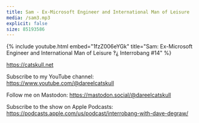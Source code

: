 ```yaml
---
title: Sam - Ex-Microsoft Engineer and International Man of Leisure
media: /sam3.mp3
explicit: false
size: 85193586
---
```

{% include youtube.html embed="1fzZ006eYGk" title="Sam: Ex-Microsoft Engineer and International Man of Leisure ‽⸘ Interrobang #14" %}

https://catskull.net

Subscribe to my YouTube channel: https://www.youtube.com/@dareelcatskull

Follow me on Mastodon: https://mastodon.social/@dareelcatskull

Subscribe to the show on Apple Podcasts:
https://podcasts.apple.com/us/podcast/interrobang-with-dave-degraw/

